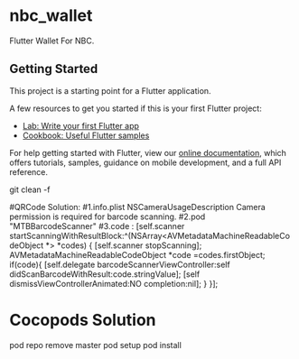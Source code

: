 # nbc_wallet

Flutter Wallet For NBC.

## Getting Started

This project is a starting point for a Flutter application.

A few resources to get you started if this is your first Flutter project:

- [Lab: Write your first Flutter app](https://flutter.dev/docs/get-started/codelab)
- [Cookbook: Useful Flutter samples](https://flutter.dev/docs/cookbook)

For help getting started with Flutter, view our 
[online documentation](https://flutter.dev/docs), which offers tutorials, 
samples, guidance on mobile development, and a full API reference.

git clean -f

#QRCode Solution:
#1.info.plist
  <key>NSCameraUsageDescription</key>
	<string>Camera permission is required for barcode scanning.</string>
#2.pod "MTBBarcodeScanner"
#3.code :
		    [self.scanner startScanningWithResultBlock:^(NSArray<AVMetadataMachineReadableCodeObject *> *codes) {
        [self.scanner stopScanning];
        AVMetadataMachineReadableCodeObject *code =codes.firstObject;
        if(code){
            [self.delegate barcodeScannerViewController:self didScanBarcodeWithResult:code.stringValue];
            [self dismissViewControllerAnimated:NO completion:nil];
        }
    }];

# Cocopods Solution
pod repo remove master
pod setup
pod install